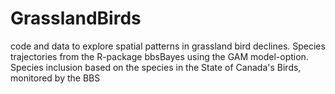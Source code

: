 # GrasslandBirds
code and data to explore spatial patterns in grassland bird declines. Species trajectories from the R-package bbsBayes using the GAM model-option. Species inclusion based on the species in the State of Canada's Birds, monitored by the BBS
